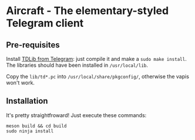 # Aircraft - The elementary-styled Telegram client


## Pre-requisites

Install [TDLib from Telegram](https://github.com/tdlib/td/): just compile it and make a `sudo make install`. The
libraries should have been installed in `/usr/local/lib`.

Copy the `lib/td*.pc` into `/usr/local/share/pkgconfig/`, otherwise the vapis won't work.


## Installation

It's pretty straightfroward! Just execute these commands:

```
meson build && cd build
sudo ninja install
```



